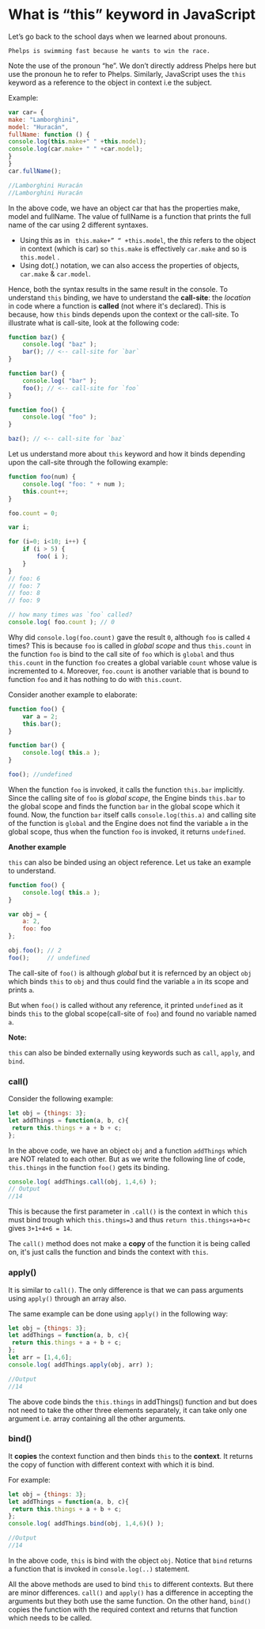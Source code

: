 # What is “this” keyword in JavaScript

Let’s go back to the school days when we learned about pronouns.

```
Phelps is swimming fast because he wants to win the race.
```
Note the use of the pronoun “he”. We don’t directly address Phelps here but use the pronoun he
 to refer to Phelps. Similarly, JavaScript uses the `this` keyword as a reference to the object
  in context i.e the subject.

Example:

```js
var car= {
make: "Lamborghini",
model: "Huracán",
fullName: function () {
console.log(this.make+" " +this.model);
console.log(car.make+ " " +car.model);
}
}
car.fullName();

//Lamborghini Huracán
//Lamborghini Huracán

```
In the above code, we have an object car that has the properties make, model and fullName.
 The value of fullName is a function that prints the full name of the car using 2 different
  syntaxes.

* Using this as in ` this.make+” “ +this.model`, the *this* refers to the object in context (which is car) so `this.make` is effectively `car.make` and so is `this.model` .
* Using dot(.) notation, we can also access the properties of objects, `car.make` & `car.model`.

Hence, both the syntax results in the same result in the console.
To understand `this` binding, we have to understand the **call-site**: the _location_ in code where a function is **called** (not where it's declared). This is because, how `this` binds depends upon the context or the call-site.
To illustrate what is call-site, look at the following code:

```js
function baz() {
    console.log( "baz" );
    bar(); // <-- call-site for `bar`
}

function bar() {
    console.log( "bar" );
    foo(); // <-- call-site for `foo`
}

function foo() {
    console.log( "foo" );
}

baz(); // <-- call-site for `baz`
```

Let us understand more about `this` keyword and how it binds depending upon the
 call-site through the following example:

```js
function foo(num) {
    console.log( "foo: " + num );
    this.count++;
}

foo.count = 0;

var i;

for (i=0; i<10; i++) {
    if (i > 5) {
        foo( i );
    }
}
// foo: 6
// foo: 7
// foo: 8
// foo: 9

// how many times was `foo` called?
console.log( foo.count ); // 0
```
Why did `console.log(foo.count)` gave the result `0`, although `foo` is called `4` times? This is because `foo` is called in _global scope_ and thus `this.count` in the function `foo` is bind to the call site of `foo` which is `global` and thus `this.count` in the function `foo` creates a global variable `count` whose value is incremented to `4`. Moreover, `foo.count` is another variable that is bound to function `foo` and it has nothing to do with `this.count`.

Consider another example to elaborate:

```js
function foo() {
    var a = 2;
    this.bar();
}

function bar() {
    console.log( this.a );
}

foo(); //undefined
```
When the function `foo` is invoked, it calls the function `this.bar` implicitly. Since the calling site of `foo` is _global scope_, the Engine binds `this.bar` to the global scope and finds the function `bar` in the global scope which it found.
Now, the function `bar` itself calls `console.log(this.a)` and calling site of the function is `global` and the Engine does not find the variable `a` in the global scope, thus when the function `foo` is invoked, it returns `undefined`.

**Another example**

`this` can also be binded using an object reference. Let us take an example to understand.

```js
function foo() {
    console.log( this.a );
}

var obj = {
    a: 2,
    foo: foo
};

obj.foo(); // 2
foo();     // undefined
```
The call-site of `foo()` is although _global_ but it is refernced by an object `obj` which binds `this` to `obj` and thus could find the variable `a` in its scope and prints `a`.

But when `foo()` is called without any reference, it printed `undefined` as it binds `this` to the global scope(call-site of `foo`) and found no variable named `a`.

**Note:**

`this` can also be binded externally using keywords such as `call`, `apply`, and `bind`.

### call()

Consider the following example:

```js
let obj = {things: 3};
let addThings = function(a, b, c){
 return this.things + a + b + c;
};
```
In the above code, we have an object `obj` and a function `addThings` which are NOT related to each other. But as we write the following line of code, `this.things` in the function `foo()` gets its binding.

```js
console.log( addThings.call(obj, 1,4,6) );      
// Output  
//14
```
This is because the first parameter in `.call()` is the context in which `this` must bind trough which `this.things=3` and thus `return this.things+a+b+c` gives `3+1+4+6 = 14`.

The `call()` method does not make a **copy** of the function it is being called on, it's just calls the function and binds the context with `this`.

### apply()

It is similar to `call()`. The only difference is that we can pass arguments using `apply()` through an array also.

The same example can be done using `apply()` in the following way:
```js
let obj = {things: 3};
let addThings = function(a, b, c){
 return this.things + a + b + c;
};
let arr = [1,4,6];
console.log( addThings.apply(obj, arr) );

//Output
//14
```
The above code binds the `this.things` in addThings() function and but does not need to take the other three elements separately, it can take only one argument i.e. array containing all the other arguments.

### bind()

It **copies** the context function and then binds `this` to the **context**. It returns the copy of function with different context with which it is bind.

For example:

```js
let obj = {things: 3};
let addThings = function(a, b, c){
 return this.things + a + b + c;
};
console.log( addThings.bind(obj, 1,4,6)() );

//Output
//14
```
In the above code, `this` is bind with the object `obj`. Notice that `bind` returns a function that is invoked in `console.log(..)` statement.

All the above methods are used to bind `this` to different contexts. But there are minor differences. `call()` and `apply()` has a difference in accepting the arguments but they both use the same function. On the other hand, `bind()` copies the function with the required context and returns that function which needs to be called.

